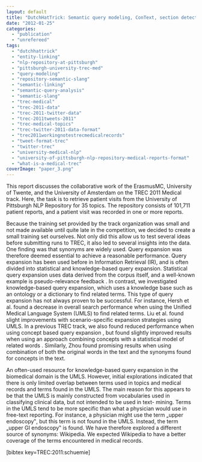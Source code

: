 ```yaml
---
layout: default
title: "DutchHatTrick: Semantic query modeling, ConText, section detection, and match score maximization."
date: "2012-01-25"
categories:
  - "publication"
  - "unrefereed"
tags:
  - "dutchhattrick"
  - "entity-linking"
  - "nlp-repository-at-pittsburgh"
  - "pittsburgh-university-trec-med"
  - "query-modeling"
  - "repository-semantic-slang"
  - "semantic-linking"
  - "semantic-query-analysis"
  - "semantic-slang"
  - "trec-medical"
  - "trec-2011-data"
  - "trec-2011-twitter-data"
  - "trec-2011tweets-2011"
  - "trec-medical-topics"
  - "trec-twitter-2011-data-format"
  - "trec2011workingnotestrecmedicalrecords"
  - "tweet-format-trec"
  - "twitter-trec"
  - "university-medical-nlp"
  - "university-of-pittsburgh-nlp-repository-medical-reports-format"
  - "what-is-a-medical-trec"
coverImage: "paper_3.png"
---
```


This report discusses the collaborative work of the ErasmusMC, University of Twente, and the University of Amsterdam on the TREC 2011 Medical track. Here, the task is to retrieve patient visits from the University of Pittsburgh NLP Repository for 35 topics. The repository consists of 101,711 patient reports, and a patient visit was recorded in one or more reports.

Because the training set provided by the track organization was small and not made available until quite late in the competition, we decided to create a small training set ourselves. Not only did this allow us to test several ideas before submitting runs to TREC, it also led to several insights into the data. One finding was that synonyms are widely used. Query expansion was therefore deemed essential to achieve a reasonable performance. Query expansion has been used before in Information Retrieval (IR), and is often divided into statistical and knowledge-based query expansion. Statistical query expansion uses data derived from the corpus itself, and a well-known example is pseudo-relevance feedback . In contrast, we investigated knowledge-based query expansion, which uses a knowledge base such as an ontology or a dictionary to find related terms. This type of query expansion has not always proven to be successful. For instance, Hersh et al. found a decrease in overall search performance when using the Unified Medical Language System (UMLS) to find related terms. Liu et al. found slight improvements with scenario-specific expansion strategies using UMLS. In a previous TREC track, we also found reduced performance when using concept based query expansion , but found slightly improved results when using an approach combining concepts with a statistical model of related words . Similarly, Zhou found promising results when using combination of both the original words in the text and the synonyms found for concepts in the text.

An often-used resource for knowledge-based query expansion in the biomedical domain is the UMLS. However, initial explorations indicated that there is only limited overlap between terms used in topics and medical records and terms found in the UMLS. The main reason for this appears to be that the UMLS is mainly constructed from vocabularies used in classifying clinical data, but not intended to be used in text- mining. Terms in the UMLS tend to be more specific than what a physician would use in free-text reporting. For instance, a physician might use the term „upper endoscopy‟, but this term is not found in the UMLS. Instead, the term „upper GI endoscopy‟ is found. We have therefore explored a different source of synonyms: Wikipedia. We expected Wikipedia to have a better coverage of the terms encountered in medical records.

\[bibtex key=TREC:2011:schuemie\]

